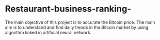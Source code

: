# Restaurant-business-ranking-
The main objective of this project is to accurate the Bitcoin price. The main aim is to  understand and find daily trends in the Bitcoin market by using algorithm linked in artificial  neural network.
